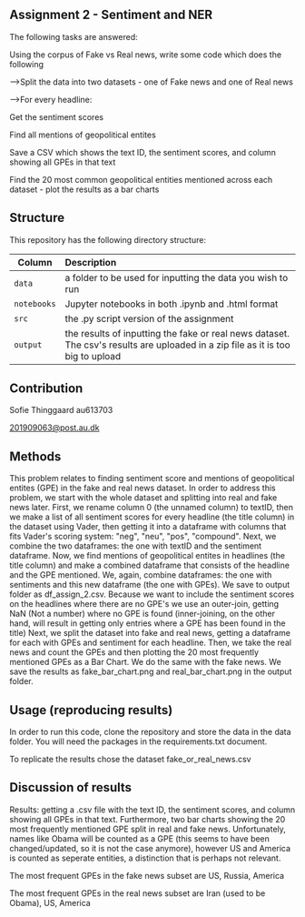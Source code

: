 ## Assignment 2 - Sentiment and NER

The following tasks are answered:

Using the corpus of Fake vs Real news, write some code which does the following

-->Split the data into two datasets - one of Fake news and one of Real news

-->For every headline:

Get the sentiment scores

Find all mentions of geopolitical entites

Save a CSV which shows the text ID, the sentiment scores, and column showing all GPEs in that text

Find the 20 most common geopolitical entities mentioned across each dataset - plot the results as a bar charts


## Structure

This repository has the following directory structure:

| Column | Description|
|--------|:-----------|
```data```| a folder to be used for inputting the data you wish to run
```notebooks``` | Jupyter notebooks in both .ipynb and .html format
```src``` | the .py script version of the assignment
```output``` | the results of inputting the fake or real news dataset. The csv's results are uploaded in a zip file as it is too big to upload

## Contribution

Sofie Thinggaard au613703

201909063@post.au.dk

## Methods

This problem relates to finding sentiment score and mentions of geopolitical entites (GPE) in the fake and real news dataset. In order to address this problem, we start with the whole dataset and splitting into real and fake news later. First, we rename column 0 (the unnamed column) to textID, then we make a list of all sentiment scores for every headline (the title column) in the dataset using Vader, then getting it into a dataframe with columns that fits Vader's scoring system: "neg", "neu", "pos", "compound". Next, we combine the two dataframes: the one with textID and the sentiment dataframe. Now, we find mentions of geopolitical entites in headlines (the title column) and make a combined dataframe that consists of the headline and the GPE mentioned. We, again, combine dataframes: the one with sentiments and this new dataframe (the one with GPEs). We save to output folder as df_assign_2.csv. Because we want to include the sentiment scores on the headlines where there are no GPE's we use an outer-join, getting NaN (Not a number) where no GPE is found (inner-joining, on the other hand, will result in getting only entries where a GPE has been found in the title)
Next, we split the dataset into fake and real news, getting a dataframe for each with GPEs and sentiment for each headline. Then, we take the real news and count the GPEs and then plotting the 20 most frequently mentioned GPEs as a Bar Chart. We do the same with the fake news. We save the results as fake_bar_chart.png and real_bar_chart.png in the output folder.

## Usage (reproducing results)

In order to run this code, clone the repository and store the data in the data folder. You will need the packages in the requirements.txt document.

To replicate the results chose the dataset fake_or_real_news.csv

## Discussion of results

Results: getting a .csv file with the text ID, the sentiment scores, and column showing all GPEs in that text. Furthermore, two bar charts showing the 20 most frequently mentioned GPE split in real and fake news. Unfortunately, names like Obama will be counted as a GPE (this seems to have been changed/updated, so it is not the case anymore), however US and America is counted as seperate entities, a distinction that is perhaps not relevant.

The most frequent GPEs in the fake news subset are US, Russia, America 

The most frequent GPEs in the real news subset are Iran (used to be Obama), US, America
